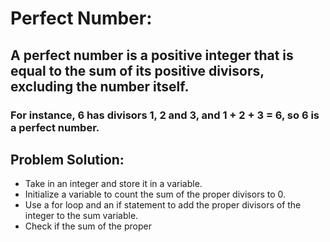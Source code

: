 # Perfect Number:
## A perfect number is a positive integer that is equal to the sum of its positive divisors, excluding the number itself.
### For instance, 6 has divisors 1, 2 and 3, and 1 + 2 + 3 = 6, so 6 is a perfect number.

## Problem Solution: 
- Take in an integer and store it in a variable.
- Initialize a variable to count the sum of the proper divisors to 0.
- Use a for loop and an if statement to add the proper divisors of the integer to the sum variable.
- Check if the sum of the proper 
